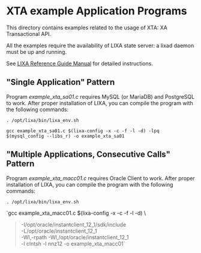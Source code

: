 # XTA example Application Programs #

This directory contains examples related to the usage of XTA: XA Transactional
API.

All the examples require the availability of LIXA state server: a lixad daemon
must be up and running.

See [LIXA Reference Guide Manual](http://www.tiian.org/lixa/manuals/html/index.html) for detailed instructions.

## "Single Application" Pattern ##

Program *example_xta_sa01.c* requires MySQL (or MariaDB) and PostgreSQL to work.
After proper installation of LIXA, you can compile the program with the
following commands:

`. /opt/lixa/bin/lixa_env.sh`

`gcc example_xta_sa01.c $(lixa-config -x -c -f -l -d) -lpq $(mysql_config --libs_r) -o example_xta_sa01`

## "Multiple Applications, Consecutive Calls" Pattern ##

Program *example_xta_macc01.c* requires Oracle Client to work.
After proper installation of LIXA, you can compile the program with the
following commands:

`. /opt/lixa/bin/lixa_env.sh`

`gcc example_xta_macc01.c $(lixa-config -x -c -f -l -d) \
> -I/opt/oracle/instantclient_12_1/sdk/include \
> -L/opt/oracle/instantclient_12_1 \
> -Wl,-rpath -Wl,/opt/oracle/instantclient_12_1 \
> -l clntsh -l nnz12 -o example_xta_macc01`

